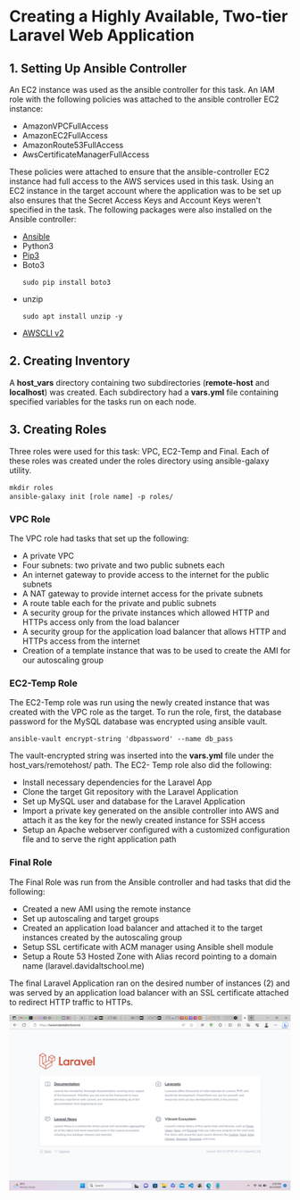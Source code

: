 # Creating a Highly Available, Two-tier Laravel Web Application
## 1. Setting Up Ansible Controller
An EC2 instance was used as the ansible controller for this task. An IAM role with the following policies was attached to the ansible controller EC2 instance:
- AmazonVPCFullAccess
- AmazonEC2FullAccess
- AmazonRoute53FullAccess
- AwsCertificateManagerFullAccess

These policies were attached to ensure that the ansible-controller EC2 instance had full access to the AWS services used in this task. Using an EC2 instance in the target account where the application was to be set up also ensures that the Secret Access Keys and Account Keys weren't specified in the task.
The following packages were also installed on the Ansible controller:
- [Ansible](https://docs.ansible.com/ansible/latest/installation_guide/intro_installation.html)
- Python3
- [Pip3](https://www.educative.io/answers/installing-pip3-in-ubuntu)
- Boto3
  ```
  sudo pip install boto3
  ```
- unzip
  ```
  sudo apt install unzip -y
  ```
- [AWSCLI v2](https://docs.aws.amazon.com/cli/latest/userguide/getting-started-install.html)

## 2. Creating Inventory
A __host_vars__ directory containing two subdirectories (__remote-host__ and __localhost__) was created. Each subdirectory had a __vars.yml__ file containing specified variables for the tasks run on each node.

## 3. Creating Roles
  Three roles were used for this task: VPC, EC2-Temp and Final. Each of these roles was created under the roles directory using ansible-galaxy utility.
  ```
  mkdir roles
  ansible-galaxy init [role name] -p roles/
  ```
  ### VPC Role
  The VPC role had tasks that set up the following:
  - A private VPC
  - Four subnets: two private and two public subnets each
  - An internet gateway to provide access to the internet for the public subnets
  - A NAT gateway to provide internet access for the private subnets
  - A route table each for the private and public subnets
  - A security group for the private instances which allowed HTTP and HTTPs access only from the load balancer
  - A security group for the application load balancer that allows HTTP and HTTPs access from the internet
  - Creation of a template instance that was to be used to create the AMI for our autoscaling group
    
  ### EC2-Temp Role
  The EC2-Temp role was run using the newly created instance that was created with the VPC role as the target. To run the role, first, the database password for the MySQL database was encrypted using ansible vault.
  ```
  ansible-vault encrypt-string 'dbpassword' --name db_pass
  ```
  The vault-encrypted string was inserted into the __vars.yml__ file under the host_vars/remotehost/ path.
  The EC2- Temp role also did the following:
  - Install necessary dependencies for the Laravel App
  - Clone the target Git repository with the Laravel Application
  - Set up MySQL user and database for the Laravel Application
  - Import a private key generated on the ansible controller into AWS and attach it as the key for the newly created instance for SSH access
  - Setup an Apache webserver configured with a customized configuration file and to serve the right application path
    
   ### Final Role
  The Final Role was run from the Ansible controller and had tasks that did the following:
   - Created a new AMI using the remote instance
   - Set up autoscaling and target groups
   - Created an application load balancer and attached it to the target instances created by the autoscaling group
   - Setup SSL certificate with ACM manager using Ansible shell module 
   - Setup a Route 53 Hosted Zone with Alias record pointing to a domain name (laravel.davidaltschool.me)
  
  The final Laravel Application ran on the desired number of instances (2) and was served by an application load balancer with an SSL certificate attached to redirect HTTP traffic to HTTPs.

![Laravel Web Application](laravel.png)

